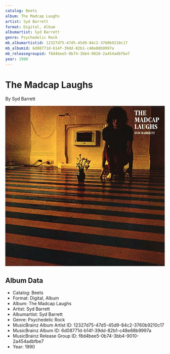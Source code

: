 ```yaml
---
catalog: Beets
album: The Madcap Laughs
artist: Syd Barrett
format: Digital, Album
albumartist: Syd Barrett
genre: Psychedelic Rock
mb_albumartistid: 12327d75-47d5-45d9-84c2-3760b9210c17
mb_albumid: 6d08771d-b14f-39dd-82b1-c48e88b9997a
mb_releasegroupid: f8d4bee5-0b74-3bb4-9010-2a454adbfbe7
year: 1990
---
```


# The Madcap Laughs

By Syd Barrett

![](../../assets/beetscovers/Syd_Barrett-The_Madcap_Laughs.jpg)

## Album Data

- Catalog: Beets
- Format: Digital, Album
- Album: The Madcap Laughs
- Artist: Syd Barrett
- Albumartist: Syd Barrett
- Genre: Psychedelic Rock
- MusicBrainz Album Artist ID: 12327d75-47d5-45d9-84c2-3760b9210c17
- MusicBrainz Album ID: 6d08771d-b14f-39dd-82b1-c48e88b9997a
- MusicBrainz Release Group ID: f8d4bee5-0b74-3bb4-9010-2a454adbfbe7
- Year: 1990

